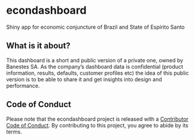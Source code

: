 
<!-- README.md is generated from README.Rmd. Please edit that file -->

# econdashboard

<!-- badges: start -->

<!-- badges: end -->

Shiny app for economic conjuncture of Brazil and State of Espírito Santo

## What is it about?

This dashboard is a short and public version of a private one, owned by
Banestes SA. As the company’s dashboard data is confidential (product
information, results, defaults, customer profiles etc) the idea of this
public version is to be able to share it and get insights into design
and performance.

## Code of Conduct

Please note that the econdashboard project is released with a
[Contributor Code of
Conduct](https://contributor-covenant.org/version/2/0/CODE_OF_CONDUCT.html).
By contributing to this project, you agree to abide by its terms.
